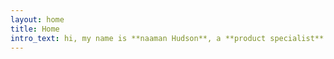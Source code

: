 ```yaml
---
layout: home
title: Home
intro_text: hi, my name is **naaman Hudson**, a **product specialist** based in Manchester.
---
```


